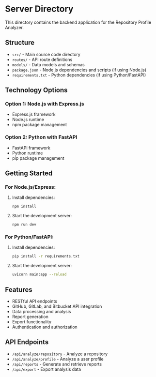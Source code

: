 # Server Directory

This directory contains the backend application for the Repository Profile Analyzer.

## Structure

- `src/` - Main source code directory
- `routes/` - API route definitions
- `models/` - Data models and schemas
- `package.json` - Node.js dependencies and scripts (if using Node.js)
- `requirements.txt` - Python dependencies (if using Python/FastAPI)

## Technology Options

### Option 1: Node.js with Express.js
- Express.js framework
- Node.js runtime
- npm package management

### Option 2: Python with FastAPI
- FastAPI framework
- Python runtime
- pip package management

## Getting Started

### For Node.js/Express:

1. Install dependencies:
   ```bash
   npm install
   ```

2. Start the development server:
   ```bash
   npm run dev
   ```

### For Python/FastAPI:

1. Install dependencies:
   ```bash
   pip install -r requirements.txt
   ```

2. Start the development server:
   ```bash
   uvicorn main:app --reload
   ```

## Features

- RESTful API endpoints
- GitHub, GitLab, and Bitbucket API integration
- Data processing and analysis
- Report generation
- Export functionality
- Authentication and authorization

## API Endpoints

- `/api/analyze/repository` - Analyze a repository
- `/api/analyze/profile` - Analyze a user profile
- `/api/reports` - Generate and retrieve reports
- `/api/export` - Export analysis data
